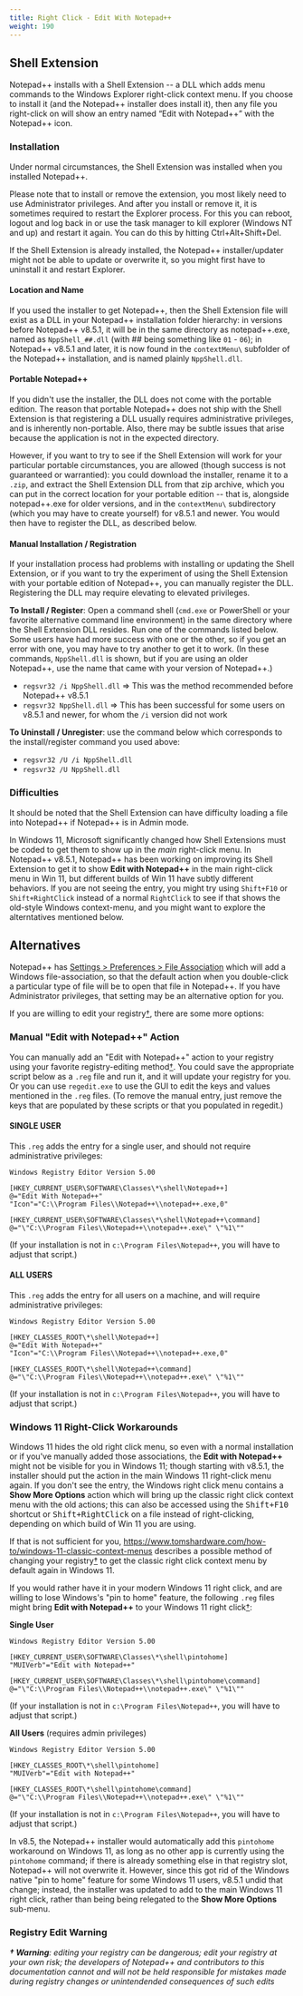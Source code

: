 ```yaml
---
title: Right Click - Edit With Notepad++
weight: 190
---
```


## Shell Extension

Notepad++ installs with a Shell Extension -- a DLL which adds menu commands to the Windows Explorer right-click context menu.  If you choose to install it (and the Notepad++ installer does install it), then any file you right-click on will show an entry named “Edit with Notepad++” with the Notepad++ icon.

### Installation

Under normal circumstances, the Shell Extension was installed when you installed Notepad++.

Please note that to install or remove the extension, you most likely need to use Administrator privileges.  And after you install or remove it, it is sometimes required to restart the Explorer process. For this you can reboot, logout and log back in or use the task manager to kill explorer (Windows NT and up) and restart it again. You can do this by hitting Ctrl+Alt+Shift+Del.

If the Shell Extension is already installed, the Notepad++ installer/updater might not be able to update or overwrite it, so you might first have to uninstall it and restart Explorer.

#### Location and Name

If you used the installer to get Notepad++, then the Shell Extension file will exist as a DLL in your Notepad++ installation folder hierarchy: in versions before Notepad++ v8.5.1, it will be in the same directory as notepad++.exe, named as `NppShell_##.dll` (with ## being something like `01` - `06`); in Notepad++ v8.5.1 and later, it is now found in the `contextMenu\` subfolder of the Notepad++ installation, and is named plainly `NppShell.dll`.

#### Portable Notepad++

If you didn't use the installer, the DLL does not come with the portable edition.  The reason that portable Notepad++ does not ship with the Shell Extension is that registering a DLL usually requires administrative privileges, and is inherently non-portable.  Also, there may be subtle issues that arise because the application is not in the expected directory.

However, if you want to try to see if the Shell Extension will work for your particular portable circumstances, you are allowed (though success is not guaranteed or warrantied): you could download the installer, rename it to a `.zip`, and extract the Shell Extension DLL from that zip archive, which you can put in the correct location for your portable edition -- that is, alongside notepad++.exe for older versions, and in the `contextMenu\` subdirectory (which you may have to create yourself) for v8.5.1 and newer.  You would then have to register the DLL, as described below.

#### Manual Installation / Registration

If your installation process had problems with installing or updating the Shell Extension, or if you want to try the experiment of using the Shell Extension with your portable edition of Notepad++, you can manually register the DLL.  Registering the DLL may require elevating to elevated privileges.

**To Install / Register**: Open a command shell (`cmd.exe` or PowerShell or your favorite alternative command line environment) in the same directory where the Shell Extension DLL resides.  Run one of the commands listed below.  Some users have had more success with one or the other, so if you get an error with one, you may have to try another to get it to work.  (In these commands, `NppShell.dll` is shown, but if you are using an older Notepad++, use the name that came with your version of Notepad++.)

- `regsvr32 /i NppShell.dll` ⇒ This was the method recommended before Notepad++ v8.5.1
- `regsvr32 NppShell.dll` ⇒ This has been successful for some users on v8.5.1 and newer, for whom the `/i` version did not work

**To Uninstall / Unregister**: use the command below which corresponds to the install/register command you used above:

- `regsvr32 /U /i NppShell.dll`
- `regsvr32 /U NppShell.dll`

### Difficulties

It should be noted that the Shell Extension can have difficulty loading a file into Notepad++ if Notepad++ is in Admin mode.

In Windows 11, Microsoft significantly changed how Shell Extensions must be coded to get them to show up in the _main_ right-click menu.  In Notepad++ v8.5.1, Notepad++ has been working on improving its Shell Extension to get it to show **Edit with Notepad++** in the main right-click menu in Win 11, but different builds of Win 11 have subtly different behaviors.  If you are not seeing the entry, you might try using `Shift+F10` or `Shift+RightClick` instead of a normal `RightClick` to see if that shows the old-style Windows context-menu, and you might want to explore the alterntatives mentioned below.

## Alternatives

Notepad++ has [Settings > Preferences > File Association](../preferences/#file-association) which will add a Windows file-association, so that the default action when you double-click a particular type of file will be to open that file in Notepad++.  If you have Administrator privileges, that setting may be an alternative option for you.

If you are willing to edit your registry[†](#registry-edit-warning "edit your registry at your own risk"), there are some more options:

### Manual "Edit with Notepad++" Action

You can manually add an "Edit with Notepad++" action to your registry using your favorite registry-editing method[†](#registry-edit-warning "edit your registry at your own risk").  You could save the appropriate script below as a `.reg` file and run it, and it will update your registry for you.  Or you can use `regedit.exe` to use the GUI to edit the keys and values mentioned in the `.reg` files.  (To remove the manual entry, just remove the keys that are populated by these scripts or that you populated in regedit.)

#### SINGLE USER

This `.reg` adds the entry for a single user, and should not require administrative privileges:
```
Windows Registry Editor Version 5.00

[HKEY_CURRENT_USER\SOFTWARE\Classes\*\shell\Notepad++]
@="Edit With Notepad++"
"Icon"="C:\\Program Files\\Notepad++\\notepad++.exe,0"

[HKEY_CURRENT_USER\SOFTWARE\Classes\*\shell\Notepad++\command]
@="\"C:\\Program Files\\Notepad++\\notepad++.exe\" \"%1\""
```
(If your installation is not in `c:\Program Files\Notepad++`, you will have to adjust that script.)

#### ALL USERS

This `.reg` adds the entry for all users on a machine, and will require administrative privileges:

```
Windows Registry Editor Version 5.00

[HKEY_CLASSES_ROOT\*\shell\Notepad++]
@="Edit With Notepad++"
"Icon"="C:\\Program Files\\Notepad++\\notepad++.exe,0"

[HKEY_CLASSES_ROOT\*\shell\Notepad++\command]
@="\"C:\\Program Files\\Notepad++\\notepad++.exe\" \"%1\""
```
(If your installation is not in `c:\Program Files\Notepad++`, you will have to adjust that script.)

### Windows 11 Right-Click Workarounds

Windows 11 hides the old right click menu, so even with a normal installation or if you've manually added those associations, the **Edit with Notepad++** might not be visible for you in Windows 11; though starting with v8.5.1, the installer should put the action in the main Windows 11 right-click menu again. If you don't see the entry, the Windows right click menu contains a **Show More Options** action which will bring up the classic right click context menu with the old actions; this can also be accessed using the <kbd>Shift+F10</kbd> shortcut or <kbd>Shift+RightClick</kbd> on a file instead of right-clicking, depending on which build of Win 11 you are using.

If that is not sufficient for you, https://www.tomshardware.com/how-to/windows-11-classic-context-menus describes a possible method of changing your registry[†](#registry-edit-warning "edit your registry at your own risk") to get the classic right click context menu by default again in Windows 11.

If you would rather have it in your modern Windows 11 right click, and are willing to lose Windows's "pin to home" feature, the following `.reg` files might bring **Edit with Notepad++** to your Windows 11 right click[†](#registry-edit-warning "edit your registry at your own risk"):

**Single User**
```
Windows Registry Editor Version 5.00

[HKEY_CURRENT_USER\SOFTWARE\Classes\*\shell\pintohome]
"MUIVerb"="Edit with Notepad++"

[HKEY_CURRENT_USER\SOFTWARE\Classes\*\shell\pintohome\command]
@="\"C:\\Program Files\\Notepad++\\notepad++.exe\" \"%1\""
```
(If your installation is not in `c:\Program Files\Notepad++`, you will have to adjust that script.)

**All Users** (requires admin privileges)
```
Windows Registry Editor Version 5.00

[HKEY_CLASSES_ROOT\*\shell\pintohome]
"MUIVerb"="Edit with Notepad++"

[HKEY_CLASSES_ROOT\*\shell\pintohome\command]
@="\"C:\\Program Files\\Notepad++\\notepad++.exe\" \"%1\""
```
(If your installation is not in `c:\Program Files\Notepad++`, you will have to adjust that script.)

In v8.5, the Notepad++ installer would automatically add this `pintohome` workaround on Windows 11, as long as no other app is currently using the `pintohome` command; if there is already something else in that registry slot, Notepad++ will not overwrite it.  However, since this got rid of the Windows native "pin to home" feature for some Windows 11 users, v8.5.1 undid that change; instead, the installer was updated to add to the main Windows 11 right click, rather than being being relegated to the **Show More Options** sub-menu.


### Registry Edit Warning

_**† Warning**: editing your registry can be dangerous; edit your registry at your own risk; the developers of Notepad++ and contributors to this documentation cannot and will not be held responsible for mistakes made during registry changes or unintendended consequences of such edits_
